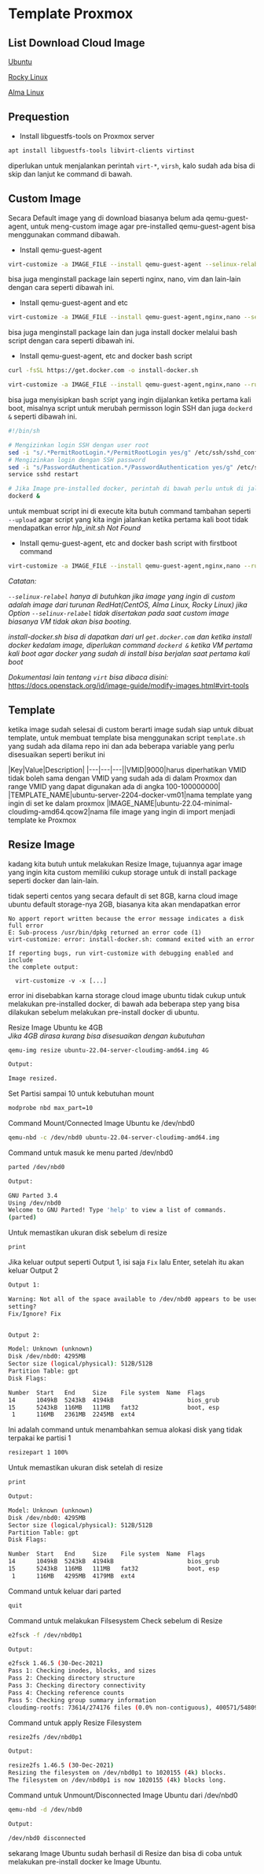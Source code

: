 # Template Proxmox

## List Download Cloud Image
[Ubuntu](http://cloud-images.ubuntu.com/releases/)

[Rocky Linux](https://rockylinux.org/alternative-images)

[Alma Linux](https://repo.almalinux.org/almalinux/)


## Prequestion
- Install libguestfs-tools on Proxmox server

```sh
apt install libguestfs-tools libvirt-clients virtinst
```
diperlukan untuk menjalankan perintah `virt-*`, `virsh`, kalo sudah ada bisa di skip dan lanjut ke command di bawah.

## Custom Image
Secara Default image yang di download biasanya belum ada qemu-guest-agent, untuk meng-custom image agar pre-installed qemu-guest-agent bisa menggunakan command dibawah.
- Install qemu-guest-agent
```sh
virt-customize -a IMAGE_FILE --install qemu-guest-agent --selinux-relabel
```

bisa juga menginstall package lain seperti nginx, nano, vim dan lain-lain dengan cara seperti dibawah ini.
- Install qemu-guest-agent and etc
```sh
virt-customize -a IMAGE_FILE --install qemu-guest-agent,nginx,nano --selinux-relabel
```

bisa juga menginstall package lain dan juga install docker melalui bash script dengan cara seperti dibawah ini.
- Install qemu-guest-agent, etc and docker bash script
```sh
curl -fsSL https://get.docker.com -o install-docker.sh

virt-customize -a IMAGE_FILE --install qemu-guest-agent,nginx,nano --run install-docker.sh ----firstboot-command 'dockerd &' --selinux-relabel
```

bisa juga menyisipkan bash script yang ingin dijalankan ketika pertama kali boot, misalnya script untuk merubah permisson login SSH dan juga `dockerd &` seperti dibawah ini.
```sh
#!/bin/sh

# Mengizinkan login SSH dengan user root
sed -i "s/.*PermitRootLogin.*/PermitRootLogin yes/g" /etc/ssh/sshd_config
# Mengizinkan login dengan SSH password
sed -i "s/PasswordAuthentication.*/PasswordAuthentication yes/g" /etc/ssh/sshd_config
service sshd restart

# Jika Image pre-installed docker, perintah di bawah perlu untuk di jalankan ketika pertama kali boot
dockerd &
```
untuk membuat script ini di execute kita butuh command tambahan seperti `--upload` agar script yang kita ingin jalankan ketika pertama kali boot tidak mendapatkan error *hlp_init.sh Not Found*
- Install qemu-guest-agent, etc and docker bash script with firstboot command
```sh
virt-customize -a IMAGE_FILE --install qemu-guest-agent,nginx,nano --run install-docker.sh --upload hlp_init.sh:/root/ --firstboot-command 'sh /root/hlp_init.sh' --selinux-relabel
```

*Catatan:*

*`--selinux-relabel` hanya di butuhkan jika image yang ingin di custom adalah image dari turunan RedHat(CentOS, Alma Linux, Rocky Linux) jika Option `--selinux-relabel` tidak disertakan pada saat custom image biasanya VM tidak akan bisa booting.*

*install-docker.sh bisa di dapatkan dari url `get.docker.com` dan ketika install docker kedalam image, diperlukan command `dockerd &` ketika VM pertama kali boot agar docker yang sudah di install bisa berjalan saat pertama kali boot*

*Dokumentasi lain tentang `virt` bisa dibaca disini:*
https://docs.openstack.org/id/image-guide/modify-images.html#virt-tools

## Template
ketika image sudah selesai di custom berarti image sudah siap untuk dibuat template, untuk membuat template bisa menggunakan script `template.sh` yang sudah ada dilama repo ini dan ada beberapa variable yang perlu disesuaikan seperti berikut ini

|Key|Value|Description|
|---|---|---||VMID|9000|harus diperhatikan VMID tidak boleh sama dengan VMID yang sudah ada di dalam Proxmox dan range VMID yang dapat digunakan ada di angka 100-100000000|
|TEMPLATE_NAME|ubuntu-server-2204-docker-vm01|nama template yang ingin di set ke dalam proxmox
|IMAGE_NAME|ubuntu-22.04-minimal-cloudimg-amd64.qcow2|nama file image yang ingin di import menjadi template ke Proxmox

## Resize Image
kadang kita butuh untuk melakukan Resize Image, tujuannya agar image yang ingin kita custom memiliki cukup storage untuk di install package seperti docker dan lain-lain.

tidak seperti centos yang secara default di set 8GB, karna cloud image ubuntu default storage-nya 2GB, biasanya kita akan mendapatkan error
```error
No apport report written because the error message indicates a disk full error
E: Sub-process /usr/bin/dpkg returned an error code (1)
virt-customize: error: install-docker.sh: command exited with an error

If reporting bugs, run virt-customize with debugging enabled and include 
the complete output:

  virt-customize -v -x [...]
```
error ini disebabkan karna storage cloud image ubuntu tidak cukup untuk melakukan pre-installed docker, di bawah ada beberapa step yang bisa dilakukan sebelum melakukan pre-install docker di ubuntu.

Resize Image Ubuntu ke 4GB<br>
*Jika 4GB dirasa kurang bisa disesuaikan dengan kubutuhan*
```sh
qemu-img resize ubuntu-22.04-server-cloudimg-amd64.img 4G
```
```sh
Output:

Image resized.
```
Set Partisi sampai 10 untuk kebutuhan mount
```sh
modprobe nbd max_part=10
```
Command Mount/Connected Image Ubuntu ke /dev/nbd0
```sh
qemu-nbd -c /dev/nbd0 ubuntu-22.04-server-cloudimg-amd64.img
```
Command untuk masuk ke menu parted /dev/nbd0
```sh
parted /dev/nbd0
```
```sh
Output:

GNU Parted 3.4
Using /dev/nbd0
Welcome to GNU Parted! Type 'help' to view a list of commands.
(parted)        
```
Untuk memastikan ukuran disk sebelum di resize
```sh
print
```
Jika keluar output seperti Output 1, isi saja `Fix` lalu Enter, setelah itu akan keluar Output 2
```sh
Output 1:

Warning: Not all of the space available to /dev/nbd0 appears to be used, you can fix the GPT to use all of the space (an extra 3776512 blocks) or continue with the current
setting? 
Fix/Ignore? Fix


Output 2:

Model: Unknown (unknown)
Disk /dev/nbd0: 4295MB
Sector size (logical/physical): 512B/512B
Partition Table: gpt
Disk Flags: 

Number  Start   End     Size    File system  Name  Flags
14      1049kB  5243kB  4194kB                     bios_grub
15      5243kB  116MB   111MB   fat32              boot, esp
 1      116MB   2361MB  2245MB  ext4
```
Ini adalah command untuk menambahkan semua alokasi disk yang tidak terpakai ke partisi 1
```sh
resizepart 1 100%
```
Untuk memastikan ukuran disk setelah di resize
```sh
print
```
```sh
Output:

Model: Unknown (unknown)
Disk /dev/nbd0: 4295MB
Sector size (logical/physical): 512B/512B
Partition Table: gpt
Disk Flags: 

Number  Start   End     Size    File system  Name  Flags
14      1049kB  5243kB  4194kB                     bios_grub
15      5243kB  116MB   111MB   fat32              boot, esp
 1      116MB   4295MB  4179MB  ext4
```
Command untuk keluar dari parted
```sh
quit
```
Command untuk melakukan Filsesystem Check sebelum di Resize
```sh
e2fsck -f /dev/nbd0p1
```
```sh
Output:

e2fsck 1.46.5 (30-Dec-2021)
Pass 1: Checking inodes, blocks, and sizes
Pass 2: Checking directory structure
Pass 3: Checking directory connectivity
Pass 4: Checking reference counts
Pass 5: Checking group summary information
cloudimg-rootfs: 73614/274176 files (0.0% non-contiguous), 400571/548091 blocks
```
Command untuk apply Resize Filesystem
```sh
resize2fs /dev/nbd0p1
```
```sh
Output:

resize2fs 1.46.5 (30-Dec-2021)
Resizing the filesystem on /dev/nbd0p1 to 1020155 (4k) blocks.
The filesystem on /dev/nbd0p1 is now 1020155 (4k) blocks long.
```
Command untuk Unmount/Disconnected Image Ubuntu dari /dev/nbd0
```sh
qemu-nbd -d /dev/nbd0
```
```sh
Output:

/dev/nbd0 disconnected
```

sekarang Image Ubuntu sudah berhasil di Resize dan bisa di coba untuk melakukan pre-install docker ke Image Ubuntu.
